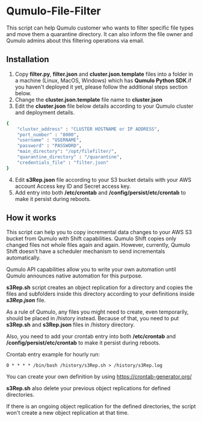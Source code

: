 # Qumulo-File-Filter

This script can help Qumulo customer who wants to filter specific file types and move them a quarantine directory. It can also inform the file owner and Qumulo admins about this filtering operations via email.  

## Installation
1. Copy **filter.py**, **filter.json** and **cluster.json.template** files into a folder in a machine (Linux, MacOS, Windows) which has **Qumulo Python SDK**.if you haven't deployed it yet, please follow the additional steps section below. 
2. Change the **cluster.json.template** file name to **cluster.json**
3. Edit the **cluster.json** file below details according to your Qumulo cluster and deployment details.
```sh
{
	"cluster_address" : "CLUSTER HOSTNAME or IP ADDRESS",
	"port_number" : "8000",
	"username" : "USERNAME", 
	"password" : "PASSWORD",
	"main_directory": "/opt/filefilter/",
	"quarantine_directory" : "/quarantine",
	"credentials_file" : "filter.json"
}
```
4. Edit **s3Rep.json** file according to your S3 bucket details with your AWS account Access key ID and Secret access key. 
5. Add entry into both **/etc/crontab** and **/config/persist/etc/crontab** to make it persist during reboots.

## How it works
This script can help you to copy incremental data changes to your AWS S3 bucket from Qumulo with Shift capabilities. Qumulo Shift copies only changed files not whole files again and again. However, currently, Qumulo Shift doesn't have a scheduler mechanism to send incrementals automatically. 

Qumulo API capabilities allow you to write your own automation until Qumulo announces native automation for this purpose. 

**s3Rep.sh** script creates an object replication for a directory and copies the files and subfolders inside this directory according to your definitions inside ***s3Rep.json*** file.

As a rule of Qumulo, any files you might need to create, even temporarily, should be placed in /history instead. Because of that, you need to put **s3Rep.sh** and **s3Rep.json** files in /history directory.

Also, you need to add your crontab entry into both **/etc/crontab** and **/config/persist/etc/crontab** to make it persist during reboots.

Crontab entry example for hourly run:

`0 * * * * /bin/bash /history/s3Rep.sh > /history/s3Rep.log`

You can create your own definition by using https://crontab-generator.org/

**s3Rep.sh** also delete your previous object replications for defined directories. 

If there is an ongoing object replication for the defined directories, the script won't create a new object replication at that time. 
